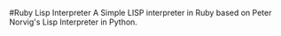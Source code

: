 #Ruby Lisp Interpreter
A Simple LISP interpreter in Ruby based on Peter Norvig's Lisp Interpreter in Python.
